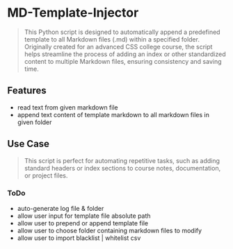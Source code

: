 # MD-Template-Injector

> This Python script is designed to automatically append a predefined template to all Markdown files (.md) within a specified folder. Originally created for an advanced CSS college course, the script helps streamline the process of adding an index or other standardized content to multiple Markdown files, ensuring consistency and saving time.  

## Features 
- read text from given markdown file
- append text content of template markdown to all markdown files in given folder

## Use Case 
> This script is perfect for automating repetitive tasks, such as adding standard headers or index sections to course notes, documentation, or project files.

### ToDo
- auto-generate log file & folder
- allow user input for template file absolute path
- allow user to prepend or append template file
- allow user to choose folder containing markdown files to modify
- allow user to import blacklist | whitelist csv
